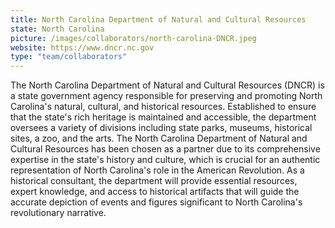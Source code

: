 ```yaml
---
title: North Carolina Department of Natural and Cultural Resources
state: North Carolina
picture: /images/collaborators/north-carolina-DNCR.jpeg
website: https://www.dncr.nc.gov
type: "team/collaborators"
---
```


The North Carolina Department of Natural and Cultural Resources (DNCR) is a state government agency responsible for preserving and promoting North Carolina's natural, cultural, and historical resources. Established to ensure that the state's rich heritage is maintained and accessible, the department oversees a variety of divisions including state parks, museums, historical sites, a zoo, and the arts. The North Carolina Department of Natural and Cultural Resources has been chosen as a partner due to its comprehensive expertise in the state's history and culture, which is crucial for an authentic representation of North Carolina's role in the American Revolution. As a historical consultant, the department will provide essential resources, expert knowledge, and access to historical artifacts that will guide the accurate depiction of events and figures significant to North Carolina's revolutionary narrative.
